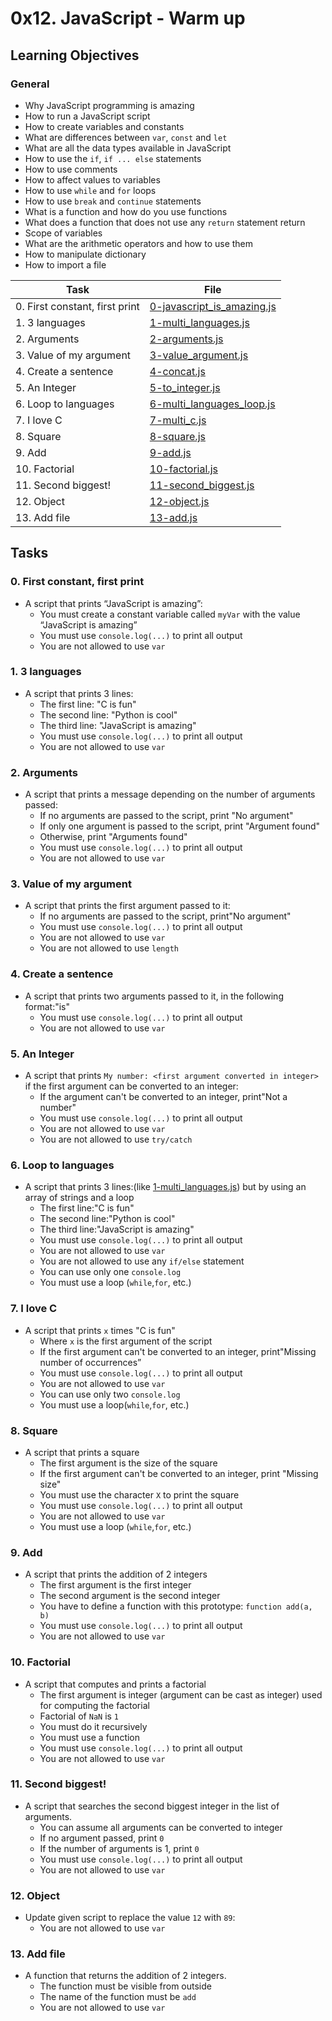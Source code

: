 # 0x12. JavaScript - Warm up

## Learning Objectives

### General

* Why JavaScript programming is amazing
* How to run a JavaScript script
* How to create variables and constants
* What are differences between `var`, `const` and `let`
* What are all the data types available in JavaScript
* How to use the `if`, `if ... else` statements
* How to use comments
* How to affect values to variables
* How to use `while` and `for` loops
* How to use `break` and `continue` statements
* What is a function and how do you use functions
* What does a function that does not use any `return` statement return
* Scope of variables
* What are the arithmetic operators and how to use them
* How to manipulate dictionary
* How to import a file

| Task | File |
| ---- | ---- |
| 0. First constant, first print | [0-javascript_is_amazing.js](./0-javascript_is_amazing.js) |
| 1. 3 languages | [1-multi_languages.js](./1-multi_languages.js) |
| 2. Arguments | [2-arguments.js](./2-arguments.js) |
| 3. Value of my argument | [3-value_argument.js](./3-value_argument.js) |
| 4. Create a sentence | [4-concat.js](./4-concat.js) |
| 5. An Integer | [5-to_integer.js](./5-to_integer.js) |
| 6. Loop to languages | [6-multi_languages_loop.js](./6-multi_languages_loop.js) |
| 7. I love C | [7-multi_c.js](./7-multi_c.js) |
| 8. Square | [8-square.js](./8-square.js) |
| 9. Add | [9-add.js](./9-add.js) |
| 10. Factorial | [10-factorial.js](./10-factorial.js) |
| 11. Second biggest! | [11-second_biggest.js](./11-second_biggest.js) |
| 12. Object | [12-object.js](./12-object.js) |
| 13. Add file | [13-add.js](./13-add.js) |

## Tasks
### 0. First constant, first print
* A script that prints “JavaScript is amazing”:
	* You must create a constant variable called `myVar` with the value “JavaScript is amazing”
	* You must use `console.log(...)` to print all output
	* You are not allowed to use `var`
### 1. 3 languages
* A script that prints 3 lines:
	* The first line: "C is fun"
	* The second line: "Python is cool"
	* The third line: "JavaScript is amazing"
	* You must use `console.log(...)` to print all output
	* You are not allowed to use `var`
### 2. Arguments
* A script that prints a message depending on the number of arguments passed:
	* If no arguments are passed to the script, print "No argument"
	* If only one argument is passed to the script, print "Argument found"
	* Otherwise, print "Arguments found"
	* You must use `console.log(...)` to print all output
	* You are not allowed to use `var`
### 3. Value of my argument
* A script that prints the first argument passed to it:
	* If no arguments are passed to the script, print"No argument"
	* You must use `console.log(...)` to print all output
	* You are not allowed to use `var`
	* You are not allowed to use `length`
### 4. Create a sentence
* A script that prints two arguments passed to it, in the following format:"is"
	* You must use `console.log(...)` to print all output
	* You are not allowed to use `var`
### 5. An Integer
* A script that prints `My number: <first argument converted in integer>` if the first argument can be converted to an integer:
	* If the argument can't be converted to an integer, print"Not a number"
	* You must use `console.log(...)` to print all output
	* You are not allowed to use `var`
	* You are not allowed to use `try/catch`
### 6. Loop to languages
* A script that prints 3 lines:(like [1-multi_languages.js](./1-multi_languages.js)) but by using an array of strings and a loop 
	* The first line:"C is fun"
	* The second line:"Python is cool"
	* The third line:"JavaScript is amazing"
	* You must use `console.log(...)` to print all output
	* You are not allowed to use `var`
	* You are not allowed to use any `if/else` statement
	* You can use only one `console.log`
	* You must use a loop (`while`,`for`, etc.)
### 7. I love C
* A script that prints `x` times "C is fun"
	* Where `x` is the first argument of the script
	* If the first argument can't be converted to an integer, print"Missing number of occurrences”
	* You must use `console.log(...)` to print all output
	* You are not allowed to use `var`
	* You can use only two `console.log`
	* You must use a loop(`while`,`for`, etc.)
### 8. Square
* A script that prints a square
	* The first argument is the size of the square
	* If the first argument can't be converted to an integer, print "Missing size"
	* You must use the character `X` to print the square
	* You must use `console.log(...)` to print all output
	* You are not allowed to use `var`
	* You must use a loop (`while`,`for`, etc.)
### 9. Add
* A script that prints the addition of 2 integers
	* The first argument is the first integer
	* The second argument is the second integer
	* You have to define a function with this prototype: `function add(a, b)`
	* You must use `console.log(...)` to print all output
	* You are not allowed to use `var`
### 10. Factorial
* A script that computes and prints a factorial
	* The first argument is integer (argument can be cast as integer) used for computing the factorial
	* Factorial of `NaN` is `1`
	* You must do it recursively
	* You must use a function
	* You must use `console.log(...)` to print all output
	* You are not allowed to use `var`
### 11. Second biggest!
* A script that searches the second biggest integer in the list of arguments.
	* You can assume all arguments can be converted to integer
	* If no argument passed, print `0`
	* If the number of arguments is 1, print `0`
	* You must use `console.log(...)` to print all output
	* You are not allowed to use `var`
### 12. Object
* Update given script to replace the value `12` with `89`:
	* You are not allowed to use `var`
### 13. Add file
* A function that returns the addition of 2 integers.
	* The function must be visible from outside
	* The name of the function must be `add`
	* You are not allowed to use `var`
